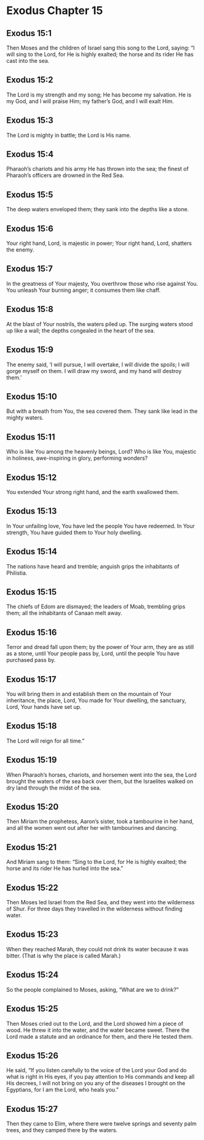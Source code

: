 # Exodus Chapter 15

## Exodus 15:1

Then Moses and the children of Israel sang this song to the Lord, saying: “I will sing to the Lord, for He is highly exalted; the horse and its rider He has cast into the sea.

## Exodus 15:2

The Lord is my strength and my song; He has become my salvation. He is my God, and I will praise Him; my father’s God, and I will exalt Him.

## Exodus 15:3

The Lord is mighty in battle; the Lord is His name.

## Exodus 15:4

Pharaoh’s chariots and his army He has thrown into the sea; the finest of Pharaoh’s officers are drowned in the Red Sea.

## Exodus 15:5

The deep waters enveloped them; they sank into the depths like a stone.

## Exodus 15:6

Your right hand, Lord, is majestic in power; Your right hand, Lord, shatters the enemy.

## Exodus 15:7

In the greatness of Your majesty, You overthrow those who rise against You. You unleash Your burning anger; it consumes them like chaff.

## Exodus 15:8

At the blast of Your nostrils, the waters piled up. The surging waters stood up like a wall; the depths congealed in the heart of the sea.

## Exodus 15:9

The enemy said, ‘I will pursue, I will overtake, I will divide the spoils; I will gorge myself on them. I will draw my sword, and my hand will destroy them.’

## Exodus 15:10

But with a breath from You, the sea covered them. They sank like lead in the mighty waters.

## Exodus 15:11

Who is like You among the heavenly beings, Lord? Who is like You, majestic in holiness, awe-inspiring in glory, performing wonders?

## Exodus 15:12

You extended Your strong right hand, and the earth swallowed them.

## Exodus 15:13

In Your unfailing love, You have led the people You have redeemed. In Your strength, You have guided them to Your holy dwelling.

## Exodus 15:14

The nations have heard and tremble; anguish grips the inhabitants of Philistia.

## Exodus 15:15

The chiefs of Edom are dismayed; the leaders of Moab, trembling grips them; all the inhabitants of Canaan melt away.

## Exodus 15:16

Terror and dread fall upon them; by the power of Your arm, they are as still as a stone, until Your people pass by, Lord, until the people You have purchased pass by.

## Exodus 15:17

You will bring them in and establish them on the mountain of Your inheritance, the place, Lord, You made for Your dwelling, the sanctuary, Lord, Your hands have set up.

## Exodus 15:18

The Lord will reign for all time.”

## Exodus 15:19

When Pharaoh’s horses, chariots, and horsemen went into the sea, the Lord brought the waters of the sea back over them, but the Israelites walked on dry land through the midst of the sea.

## Exodus 15:20

Then Miriam the prophetess, Aaron’s sister, took a tambourine in her hand, and all the women went out after her with tambourines and dancing.

## Exodus 15:21

And Miriam sang to them: “Sing to the Lord, for He is highly exalted; the horse and its rider He has hurled into the sea.”

## Exodus 15:22

Then Moses led Israel from the Red Sea, and they went into the wilderness of Shur. For three days they travelled in the wilderness without finding water.

## Exodus 15:23

When they reached Marah, they could not drink its water because it was bitter. (That is why the place is called Marah.)

## Exodus 15:24

So the people complained to Moses, asking, “What are we to drink?”

## Exodus 15:25

Then Moses cried out to the Lord, and the Lord showed him a piece of wood. He threw it into the water, and the water became sweet. There the Lord made a statute and an ordinance for them, and there He tested them.

## Exodus 15:26

He said, “If you listen carefully to the voice of the Lord your God and do what is right in His eyes, if you pay attention to His commands and keep all His decrees, I will not bring on you any of the diseases I brought on the Egyptians, for I am the Lord, who heals you.”

## Exodus 15:27

Then they came to Elim, where there were twelve springs and seventy palm trees, and they camped there by the waters.
